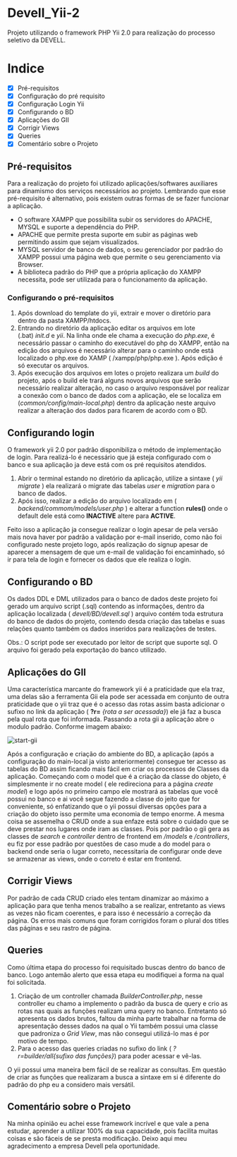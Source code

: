 # Devell_Yii-2

Projeto utilizando o framework PHP Yii 2.0 para realização do processo seletivo da DEVELL.

# Indice

- [x] Pré-requisitos
- [x] Configuração do pré requisito
- [x] Configuração Login Yii
- [x] Configurando o BD
- [x] Aplicações do GII
- [x] Corrigir Views
- [x] Queries
- [x] Comentário sobre o Projeto

## Pré-requisitos

Para a realização do projeto foi utilizado aplicações/softwares auxiliares para dinamismo dos serviços necessários ao projeto. Lembrando que esse pré-requisito é alternativo, pois existem outras formas de se fazer funcionar a aplicação.

<ul>
  <li>O software XAMPP que possibilita subir os servidores do APACHE, MYSQL e suporte a dependência do PHP.</li>
  <li>APACHE que permite presta suporte em subir as páginas web permitindo assim que sejam visualizados.</li>
  <li>MYSQL servidor de banco de dados, o seu gerenciador por padrão do XAMPP possui uma página web que permite o seu gerenciamento via Browser.</li>
  <li>A biblioteca padrão do PHP que a própria aplicação do XAMPP necessita, pode ser utilizada para o funcionamento da aplicação.</li>
</ul>

### Configurando o pré-requisitos

1. Após download do template do yii, extrair e mover o diretório para dentro da pasta XAMPP/htdocs.
2. Entrando no diretório da aplicação editar os arquivos em lote (.bat) _init.d_ e _yii_. Na linha onde ele chama a execução do _php.exe_, é necessário passar o caminho do executável do php do XAMPP, então na edição dos arquivos é necessário alterar para o caminho onde está localizado o php.exe do XAMP ( /xampp/php/php.exe ). Após edição é só executar os arquivos.
3. Após execução dos arquivos em lotes o projeto realizara um _build_ do projeto, após o build ele trará alguns novos arquivos que serão necessário realizar alteração, no caso o arquivo responsável por realizar a conexão com o banco de dados com a aplicação, ele se localiza em (_common/config/main-local.php_) dentro da aplicação neste arquivo realizar a alteração dos dados para ficarem de acordo com o BD.

## Configurando login 

O framework yii 2.0 por padrão disponibiliza o método de implementação de login. Para realizá-lo é necessário que já esteja configurado com o banco e sua aplicação ja deve está com os pré requisitos atendidos. 

1. Abrir o terminal estando no diretório da aplicação, utilize a sintaxe ( _yii migrate_ ) ela realizará o migrate das tabelas _user_ e _migration_ para o banco de dados.
2. Após isso, realizar a edição do arquivo localizado em ( _backend/commom/models/user.php_ ) e alterar a function __rules()__ onde o default dele está como __INACTIVE__ altere para __ACTIVE__.

Feito isso a aplicação ja consegue realizar o login apesar de pela versão mais nova haver por padrão a validação por e-mail inserido, como não foi configurado neste projeto logo, após realização do signup apesar de aparecer a mensagem de que um e-mail de validação foi encaminhado, só ir para tela de login e fornecer os dados que ele realiza o login.

## Configurando o BD

Os dados DDL e DML utilizados para o banco de dados deste projeto foi gerado um arquivo script (.sql) contendo as informações, dentro da aplicação localizada ( _devell/BD/devell.sql_ ) arquivo contém toda estrutura do banco de dados do projeto, contendo desda criação das tabelas e suas relações quanto também os dados inseridos para realizações de testes.

Obs.: O script pode ser executado por leitor de script que suporte sql. O arquivo foi gerado pela exportação do banco utilizado.

## Aplicações do GII

Uma característica marcante do framework yii é a praticidade que ela traz, uma delas são a ferramenta Gii ela pode ser acessada em conjunto de outra praticidade que o yii traz que é o acesso das rotas assim basta adicionar o sufixo no link da aplicação ( __?r=__ _{rota a ser acessada}_) ele já faz a busca pela qual rota que foi informada. 
Passando a rota gii a aplicação abre o modulo padrão. Conforme imagem abaixo:

![start-gii](https://user-images.githubusercontent.com/42719251/66755580-a72bf580-ee6e-11e9-82b3-3530616e58b0.png)

Após a configuração e criação do ambiente do BD, a aplicação (após a configuração do main-local ja visto anteriormente) consegue ter acesso as tabelas do BD assim ficando mais fácil em criar os processos de Classes da aplicação. 
Começando com o model que é a criação da classe do objeto, é simplesmente ir no create model ( ele redireciona para a página _create model_) e logo após no primeiro campo ele mostrará as tabelas que você possui no banco e ai você segue fazendo a classe do jeito que for conveniente, só enfatizando que o yii possui diversas opções para a criação do objeto isso permite uma economia de tempo enorme.
A mesma coisa se assemelha o CRUD onde a sua enfaze está sobre o cuidado que se deve prestar nos lugares onde iram as classes. Pois por padrão o gii gera as classes de _search_ e _controller_ dentro de frontend em _/models_ e _/controllers_, eu fiz por esse padrão por questões de caso mude a do model para o backend onde seria o lugar correto, necessitaria de configurar onde deve se armazenar as views, onde o correto é estar em frontend.

## Corrigir Views

Por padrão de cada CRUD criado eles tentam dinamizar ao máximo a aplicação para que tenha menos trabalho a se realizar, entretanto as views as vezes não ficam coerentes, e para isso é necessário a correção da página. Os erros mais comuns que foram corrigidos foram o plural dos titles das páginas e seu rastro de página.

## Queries

Como última etapa do processo foi requisitado buscas dentro do banco de banco. Logo antemão alerto que essa etapa eu modifiquei a forma na qual foi solicitada.

1. Criação de um controller chamada _BuilderController.php_, nesse controller eu chamo a implemento o padrão da busca de query e crio as rotas nas quais as funções realizam uma query no banco. Entretanto só apresenta os dados brutos, faltou da minha parte trabalhar na forma de apresentação desses dados na qual o Yii também possui uma classe que padroniza o _Grid View_, mas não consegui utilizá-lo mas é por motivo de tempo.
2. Para o acesso das queries criadas no sufixo do link ( _?r=builder/all{sufixo das funções}_) para poder acessar e vê-las. 

O yii possui uma maneira bem fácil de se realizar as consultas. Em questão de criar as funções que realizaram a busca a sintaxe em si é diferente do padrão do php eu a considero mais versátil.    

## Comentário sobre o Projeto

Na minha opinião eu achei esse framework incrível e que vale a pena estudar, aprender a utilizar 100% da sua capacidade, pois facilita muitas coisas e são fáceis de se presta modificação. Deixo aqui meu agradecimento a empresa Devell pela oportunidade.
